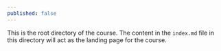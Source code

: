 ```yaml
---
published: false
---
```


This is the root directory of the course. The content in the `index.md` file in this directory will act as the landing page for the course.
